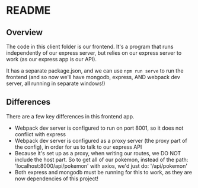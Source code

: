 # README

## Overview

The code in this client folder is our frontend. It's a program that runs independently of our express server, but relies on our express server to work (as our express app is our API).

It has a separate package.json, and we can use `npm run serve` to run the frontend (and so now we'll have mongodb, express, AND webpack dev server, all running in separate windows!)

## Differences

There are a few key differences in this frontend app.

- Webpack dev server is configured to run on port 8001, so it does not conflict with express
- Webpack dev server is configured as a proxy server (the proxy part of the config), in order for us to talk to our express API
- Because it's set up as a proxy, when writing our routes, we DO NOT include the host part. So to get all of our pokemon, instead of the path: 'localhost:8000/api/pokemon' with axios, we'd just do: '/api/pokemon'
- Both express and mongodb must be running for this to work, as they are now dependencies of this project!
